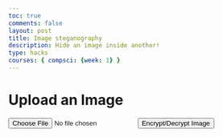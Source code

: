 ```yaml
---
toc: true
comments: false
layout: post
title: Image steganography
description: Hide an image inside another!
type: hacks
courses: { compsci: {week: 1} }
---
```


<h1><strong>Upload an Image</strong></h1>
<input type="file" id="imageInput" accept="image/*">
<button id="andButton">Encrypt/Decrypt Image</button>
<br>
<div id='resultDiv'></div>
<script src="../../../assets/js/steganographyDecode.js" type="text/javascript"></script>